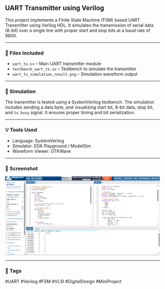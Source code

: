 
## UART Transmitter using Verilog

This project implements a Finite State Machine (FSM) based UART Transmitter using Verilog HDL. It simulates the transmission of serial data (8-bit) over a single line with proper start and stop bits at a baud rate of 9600.

---

### 📁 Files Included

- `uart_tx.sv` – Main UART transmitter module  
- `testbench_uart_tx.sv` – Testbench to simulate the transmitter  
- `uart_tx_simulation_result.png` – Simulation waveform output  

---

### 🧪 Simulation

The transmitter is tested using a SystemVerilog testbench. The simulation includes sending a data byte, and visualizing start bit, 8-bit data, stop bit, and `tx_busy` signal. It ensures proper timing and bit serialization.

---

### 💡 Tools Used

- Language: SystemVerilog  
- Simulator: EDA Playground / ModelSim  
- Waveform Viewer: GTKWave  

---

### 📸 Screenshot

![UART TX Waveform](uart_tx_simulation_result.png)

---

### 🔖 Tags  
#UART #Verilog #FSM #VLSI #DigitalDesign #MiniProject  
